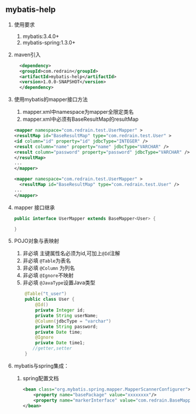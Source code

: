 ## mybatis-help

1. 使用要求
    1. mybatis:3.4.0+
    2. mybatis-spring:1.3.0+
2. maven引入
     ```xml
       <dependency>
       <groupId>com.redrain</groupId>
       <artifactId>mybatis-help</artifactId>
       <version>1.0.0-SNAPSHOT</version>
       </dependency> 
     ```  
3. 使用mybatis的mapper接口方法
     1. mapper.xml中namespace为mapper全限定类名
     2. mapper.xml中必须有BaseResultMap的resultMap
     ```xml
     <mapper namespace="com.redrain.test.UserMapper" >
     <resultMap id="BaseResultMap" type="com.redrain.test.User" >
     <id column="id" property="id" jdbcType="INTEGER" />
     <result column="name" property="name" jdbcType="VARCHAR" />
     <result column="password" property="password" jdbcType="VARCHAR" />
     </resultMap>
     ...
     </mapper>
     ```
     ```xml
     <mapper namespace="com.redrain.test.UserMapper" >
       <resultMap id="BaseResultMap" type="com.redrain.test.User" />
     ...
     </mapper>
     ```
4. mapper 接口继承 
    ```java
    public interface UserMapper extends BaseMapper<User> {

    }
    ```
5. POJO对象与表映射

    1. 非必填 主键属性名必须为id,可加上`@Id`注解
    2. 非必填 `@Table`为表名
    3. 非必填 `@Column` 为列名
    4. 非必填 `@Ignore`不映射
    5. 非必填 `@JavaType`设置Java类型
    
    ```java
        @Table("t_user")
        public class User {
            @Id()
            private Integer id;
            private String userName;
            @Column(jdbcType = "varchar")
            private String password;
            private Date time;
            @Ignore
            private Date time1;
           //getter,setter
        }
    ``` 
6. mybatis与spring集成：
    
    1. spring配置文档
        ```xml
        <bean class="org.mybatis.spring.mapper.MapperScannerConfigurer">
            <property name="basePackage" value="xxxxxxxx"/>
            <property name="markerInterface" value="com.redrain.BaseMapper"/>
        </bean>  
        ```
                  
    